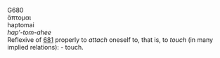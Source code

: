 G680  
ἅπτομαι  
haptomai  
*hap‘-tom-ahee*  
Reflexive of [681](g0681) properly to *attach* oneself to, that is, to
*touch* (in many implied relations): - touch.  

